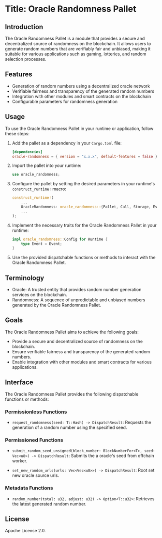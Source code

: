 # Title: Oracle Randomness Pallet

## Introduction
The Oracle Randomness Pallet is a module that provides a secure and decentralized source of randomness on the blockchain. It allows users to generate random numbers that are verifiably fair and unbiased, making it suitable for various applications such as gaming, lotteries, and random selection processes.

## Features
- Generation of random numbers using a decentralized oracle network
- Verifiable fairness and transparency of the generated random numbers
- Integration with other modules and smart contracts on the blockchain
- Configurable parameters for randomness generation

## Usage
To use the Oracle Randomness Pallet in your runtime or application, follow these steps:

1. Add the pallet as a dependency in your `Cargo.toml` file:
   ```toml
   [dependencies]
   oracle-randomness = { version = "x.x.x", default-features = false }
   ```

2. Import the pallet into your runtime:
   ```rust
   use oracle_randomness;
   ```

3. Configure the pallet by setting the desired parameters in your runtime's `construct_runtime!` macro:
   ```rust
   construct_runtime!(
       ...
       OracleRandomness: oracle_randomness::{Pallet, Call, Storage, Event<T>},
       ...
   );
   ```

4. Implement the necessary traits for the Oracle Randomness Pallet in your runtime:
   ```rust
   impl oracle_randomness::Config for Runtime {
       type Event = Event;
   }
   ```

5. Use the provided dispatchable functions or methods to interact with the Oracle Randomness Pallet.

## Terminology
- Oracle: A trusted entity that provides random number generation services on the blockchain.
- Randomness: A sequence of unpredictable and unbiased numbers generated by the Oracle Randomness Pallet.

## Goals
The Oracle Randomness Pallet aims to achieve the following goals:
- Provide a secure and decentralized source of randomness on the blockchain.
- Ensure verifiable fairness and transparency of the generated random numbers.
- Enable integration with other modules and smart contracts for various applications.

## Interface
The Oracle Randomness Pallet provides the following dispatchable functions or methods:

### Permissionless Functions
- `request_randomness(seed: T::Hash) -> DispatchResult`: Requests the generation of a random number using the specified seed.

### Permissioned Functions
- `submit_random_seed_unsigned(block_number: BlockNumberFor<T>, seed: Vec<u8>) -> DispatchResult`: Submits the a oracle's seed from offchain worker.

- `set_new_random_urls(urls: Vec<Vec<u8>>) -> DispatchResult`: Root set new oracle source urls.

### Metadata Functions
- `random_number(total: u32, adjust: u32) -> Option<T::u32>`: Retrieves the latest generated random number.


## License
Apache License 2.0.